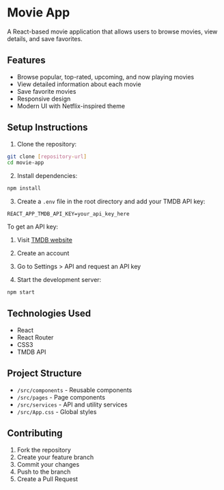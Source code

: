 # Movie App

A React-based movie application that allows users to browse movies, view details, and save favorites.

## Features

- Browse popular, top-rated, upcoming, and now playing movies
- View detailed information about each movie
- Save favorite movies
- Responsive design
- Modern UI with Netflix-inspired theme

## Setup Instructions

1. Clone the repository:
```bash
git clone [repository-url]
cd movie-app
```

2. Install dependencies:
```bash
npm install
```

3. Create a `.env` file in the root directory and add your TMDB API key:
```
REACT_APP_TMDB_API_KEY=your_api_key_here
```

To get an API key:
1. Visit [TMDB website](https://www.themoviedb.org/)
2. Create an account
3. Go to Settings > API and request an API key

4. Start the development server:
```bash
npm start
```

## Technologies Used

- React
- React Router
- CSS3
- TMDB API

## Project Structure

- `/src/components` - Reusable components
- `/src/pages` - Page components
- `/src/services` - API and utility services
- `/src/App.css` - Global styles

## Contributing

1. Fork the repository
2. Create your feature branch
3. Commit your changes
4. Push to the branch
5. Create a Pull Request
